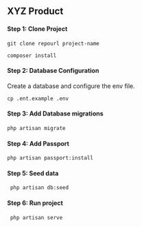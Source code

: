 ## XYZ Product

#### Step 1: Clone Project
 
``git clone repourl project-name``
 
``composer install``

#### Step 2: Database Configuration

Create a database and configure the env file.  

``cp .ent.example .env``

#### Step 3: Add Database migrations

``php artisan migrate``

#### Step 4: Add Passport

``php artisan passport:install``

#### Step 5: Seed data

`` php artisan db:seed``

#### Step 6: Run project

`` php artisan serve``
